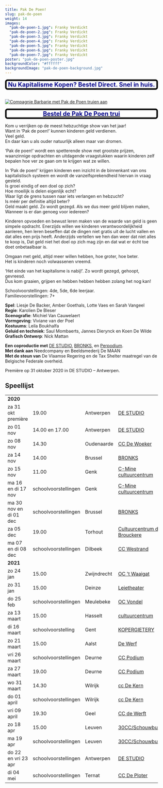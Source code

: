 ```yaml
---
title: Pak De Poen!
slug: pak-de-poen
weight: 14
images:
  "pak-de-poen-1.jpg": Franky Verdickt
  "pak-de-poen-2.jpg": Franky Verdickt
  "pak-de-poen-3.jpg": Franky Verdickt
  "pak-de-poen-4.jpg": Franky Verdickt
  "pak-de-poen-5.jpg": Franky Verdickt
  "pak-de-poen-6.jpg": Franky Verdickt
  "pak-de-poen-7.jpg": Franky Verdickt
poster: "pak-de-poen-poster.jpg"
backgroundColor: "#ffffff"
backgroundImage: "pak-de-poen-background.jpg"
---
```


<style>
  .banner {
    border: 5px solid black;
    border-radius: 8px;
    font-size: 20px;
    font-weight: bold;
    color: darkblue;
    text-align: center;
  }
</style>
<div class="banner">Nu Kapitalisme Kopen? Bestel Direct. Snel in huis.</div><br>

<a href="/nl/pak-de-trui/"><img src="/img/pak-de-poen-trui.jpg" alt="Compagnie Barbarie met Pak de Poen truien aan">

<div class="banner">Bestel de Pak De Poen trui</div></a>

Kom u verrijken op de meest hebzuchtige show van het jaar!<br>
Want in ‘Pak de poen!’ kunnen kinderen geld verdienen.<br>
Veel geld.<br>
En daar kan u als ouder natuurlijk alleen maar van dromen.<br>

‘Pak de poen!’ wordt een spetterende show met grootste prijzen, waanzinnige opdrachten en uitdagende vraagstukken waarin kinderen zelf bepalen hoe ver ze gaan om te krijgen wat ze willen.<br>

In ‘Pak de poen!’ krijgen kinderen een inzicht in de binnenkant van ons kapitalistisch systeem en wordt de vanzelfsprekendheid hiervan in vraag gesteld.<br>
Is groei eindig of een doel op zich?<br>
Hoe moeilijk is delen eigenlijk echt?<br>
Waar ligt de grens tussen naar iets verlangen en hebzucht?<br>
Is méér per definitie altijd beter?<br>
Geld maakt geld. Zo wordt gezegd. Als we dus meer geld blijven maken,<br>
Wanneer is er dan genoeg voor iedereen?<br>

Kinderen opvoeden en bewust leren maken van de waarde van geld is geen simpele opdracht. Enerzijds willen we kinderen verantwoordelijkheid aanleren, hen leren beseffen dat de dingen niet gratis uit de lucht vallen en dat alles een prijs heeft.
Anderzijds vertellen we hen dan weer dat niet alles te koop is,
Dat geld niet het doel op zich mag zijn en dat wat er écht toe doet onbetaalbaar is.

Omgaan met geld, altijd meer willen hebben, hoe groter, hoe beter.<br>
Het is kinderen noch volwassenen vreemd.

‘Het einde van het kapitalisme is nabij!’. Zo wordt gezegd, gehoopt, gevreesd.<br>
Dus kom graaien, grijpen en hebben hebben hebben zolang het nog kan!

Schoolvoorstellingen: 4de, 5de, 6de leerjaar.<br>
Familievoorstellingen: 7+

**Spel**: Liesje De Backer, Amber Goethals, Lotte Vaes en Sarah Vangeel<br>
**Regie**: Karolien De Bleser<br>
**Scenografie**: Michiel Van Cauwelaert<br>
**Vormgeving**: Viviane van der Poel<br>
**Kostuums**: Leila Boukhalfa<br>
**Geluid en techniek**: Saul Mombaerts, Jannes Dierynck en Koen De Wilde<br>
**Grafisch Ontwerp**: Nick Mattan<br>

**Een coproductie met** <a href="https://www.destudio.com/">DE STUDIO</a>, <a href="http://www.bronks.be/nl/">BRONKS</a>, en <a href="https://www.perpodium.be/">Perpodium</a>.<br>
**Met dank aan** Needcompany en Beeldsmederij De MAAN<br>
**Met de steun van** De Vlaamse Regering en de Tax Shelter maatregel van de Belgische Federale overheid.

Première op 31 oktober 2020 in DE STUDIO – Antwerpen.

## Speellijst

<div class="table-responsive">
<table class="speellijst">
<tr><td colspan="5"><strong>2020</strong></td></tr>
<tr><td>za 31 okt première</td><td>19.00</td><td>Antwerpen</td><td><a href="https://www.destudio.com/">DE STUDIO</a></td></tr>
<tr><td>zo 01 nov </td><td>14.00 en 17.00</td><td>Antwerpen</td><td><a href="https://www.destudio.com/">DE STUDIO</a></td></tr>
<tr><td>zo 08 nov </td><td>14.30</td><td>Oudenaarde</td><td><a href="https://www.dewoeker.be/">CC De Woeker</a></td></tr>
<tr><td>za 14 nov</td><td>14.00</td><td>Brussel</td><td><a href="https://www.bronks.be/">BRONKS</a></td></tr>
<tr><td>zo 15 nov</td><td>11.00</td><td>Genk</td><td><a href="https://www.c-minecultuurcentrum.be/">C-Mine cultuurcentrum</a></td></tr>
<tr><td>ma 16 en di 17 nov</td><td>schoolvoorstellingen</td><td>Genk</td><td><a href="https://www.c-minecultuurcentrum.be/">C-Mine cultuurcentrum</a></td></tr>
<tr><td>ma 30 nov en di 01 dec</td><td>schoolvoorstellingen</td><td>Brussel</td><td><a href="https://www.bronks.be/">BRONKS</a></td></tr>
<tr><td>za 05 dec</td><td>19.00</td><td>Torhout</td><td><a href="https://www.ccdebrouckere.be/">Cultuurcentrum de Brouckere</a></td></tr>
<tr><td>ma 07 en di 08 dec</td><td>schoolvoorstellingen</td><td>Dilbeek</td><td><a href="https://www.westrand.be/">CC Westrand</a></td></tr>
<tr><td colspan="5"><strong>2021</strong></td></tr>
<tr><td>zo 24 jan</td><td>15.00</td><td>Zwijndrecht</td><td><a href="https://www.waaigat.be/">OC 't Waaigat</a></td></tr>
<tr><td>zo 31 jan</td><td>15.00</td><td>Deinze</td><td><a href="https://www.leietheater.be/">Leietheater</a></td></tr>
<tr><td>do 25 feb</td><td>schoolvoorstellingen</td><td>Meulebeke</td><td><a href="https://www.meulebeke.be/">OC Vondel</a></td></tr>
<tr><td>za 13 maart</td><td>15.00</td><td>Hasselt</td><td><a href="https://www.ccha.be/">cultuurcentrum</a></td></tr>
<tr><td>di 16 maart</td><td>schoolvoorstelling</td><td>Gent</td><td><a href="https://www.kopergietery.be/">KOPERGIETERY</a></td></tr>
<tr><td>zo 21 maart</td><td>15.00</td><td>Aalst</td><td><a href="https://www.ccdewerf.be/">De Werf</a></td></tr>
<tr><td>vri 26 maart</td><td>schoolvoorstellingen</td><td>Deurne</td><td><a href="https://www.ccdeurne.be/">CC Podium</a></td></tr>
<tr><td>za 27 maart</td><td>19.00</td><td>Deurne</td><td><a href="https://www.ccdeurne.be/">CC Podium</a></td></tr>
<tr><td>wo 31 maart</td><td>14.30</td><td>Wilrijk</td><td><a href="https://www.ccdekern.be/">cc De Kern</a></td></tr>
<tr><td>do 01 april</td><td>schoolvoorstellingen</td><td>Wilrijk</td><td><a href="https://www.ccdekern.be/">cc De Kern</a></td></tr>
<tr><td>vri 09 april</td><td>19.30</td><td>Geel</td><td><a href="https://www.dewerft.be/">CC de Werft</a></td></tr>
<tr><td>zo 18 apr</td><td>15.00</td><td>Leuven</td><td><a href="https://www.30CC.be/">30CC/Schouwburg</a></td></tr>
<tr><td>ma 19 apr</td><td>schoolvoorstellingen</td><td>Leuven</td><td><a href="https://www.30CC.be/">30CC/Schouwburg</a></td></tr>
<tr><td>do 22 en vri 23 apr</td><td>schoolvoorstellingen</td><td>Antwerpen</td><td><a href="https://www.destudio.com/">DE STUDIO</a></td></tr>
<tr><td>di 04 mei</td><td>schoolvoorstellingen</td><td>Ternat</td><td><a href="https://www.ccdeploter.be/">CC De Ploter</a></td></tr>
</table>
</div>
